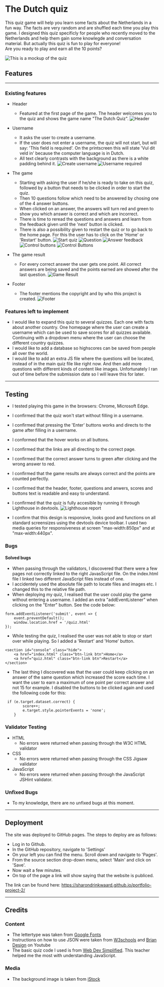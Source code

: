 # The Dutch quiz
This quiz game will help you learn some facts about the Netherlands in a fun way. The facts are very random and are shuffled each time you play this game. I designed this quiz specificly for people who recently moved to the Netherlands and help them gain some knowlegde and conversation material. But actually this quiz is fun to play for everyone! <br> Are you ready to play and earn all the 10 points?

![This is a mockup of the quiz](./doc/mockup-quiz.png)

## Features
---
### Existing features
* Header
    * Featured at the first page of the game. The header welcomes you to the quiz and shows the game name "The Dutch Quiz".
    ![Header](./doc/welcome-message.png)

* Username
    * It asks the user to create a username.
    * If the user does not enter a username, the quiz will not start, but will say: 'This field is required'. On the printscreen this will state 'Vul dit veld in' because the computer language is in Dutch.
    * All text clearly contrasts with the background as there is a white padding behind it.
    ![Create username](./doc/create-username.png)
    ![Username required](./doc/username-required.png)

* The game
    * Starting with asking the user if he/she is ready to take on this quiz, followed by a button that needs to be clicked in order to start the quiz. 
    * Then 10 questions follow which need to be answered by chosing one of the 4 answer buttons.
    * When clicked on an answer, the answers will turn red and green to show you which answer is correct and which are incorrect.
    * There is time to reread the questions and answers and learn from the feedback given until the 'next' button is clicked.
    * There is also a possibility given to restart the quiz or to go back to the home page. For this the user has to click on the 'Home' or 'Restart' button.
    ![Start quiz](./doc/start-quiz-page.png)
    ![Question](./doc/questions-page.png)
    ![Answer feedback](./doc/questions-correct.png)
    ![Control buttons](./doc/control-buttons.png)
    ![Control Buttons]()

* The game result
    * For every correct answer the user gets one point. All correct answers are being saved and the points earned are showed after the last question.
    ![Game Result](./doc/game-scores.png)

* Footer
    * The footer mentions the copyright and by who this project is created.
    ![Footer](./doc/footer-copyright.png)


### Features left to implement
* I would like to expand this quiz to several quizzes.  Each one with facts about another country. One homepage where the user can create a username which can be used to save scores for all quizzes available. Continuing with a dropdown menu where the user can choose the different country quizzes.
*  I would like to add a database so highscores can be saved from people all over the world.
* I would like to add an extra JS file where the questions will be located, instead of in the main quiz file like right now. And then add more questions with different kinds of content like images. Unfortunately I ran out of time before the submission date so I will leave this for later.
---
## Testing
* I tested playing this game in the browsers: Chrome, Microsoft Edge.
* I confirmed that the quiz won't start without filling in a username.
* I confirmed that pressing the 'Enter' buttons works and directs to the game after filling in a username.
* I conformed that the hover works on all buttons.
* I confirmed that the links are all directing to the correct page.
* I confirmed that the correct answer turns to green after clicking and the wrong answer to red.
* I confirmed that the game results are always correct and the points are counted perfectly.
* I confirmed that the header, footer, questions and anwers, scores and buttons text is readable and easy to understand.
* I confirmed that the quiz is fully accesible by running it through Lighthouse in devtools.
![Lighthouse report](./doc/lighthouse-report-js.png)

* I confirm that this design is responsive, looks good and functions on all standard screensizes using the devtools device toolbar. I used two media queries for responsiveness at screen "max-width:850px" and at "max-width:440px". 


### Bugs
#### Solved bugs
* When passing through the validators, I discovered that there were a few pages not correctly linked to the right JavasScript file. On the index.html file I linked two different JavaScript files instead of one.
* I accidentely used the absolute file path to locate files and images etc. I changed this to the relative file path.
* When deploying my quiz, I realised that the user could play the game without entering a username. 
I added an extra "addEventListener" when clicking on the "Enter" button. See the code below: 
```
form.addEventListener('submit', event => {
    event.preventDefault();
    window.location.href = '/quiz.html'
});
```
* While testing the quiz, I realised the user was not able to stop or start over while playing. So I added a 'Restart' and 'Home' button. 
```
<section id="console" class="hide">
    <a href="index.html" class="btn-link btn">Home</a>
    <a href="quiz.html" class="btn-link btn">Restart</a>
</section>
```
* The last thing I discovered was that the user could keep clicking on an answer of the same question which increased the score each time. I want the user to earn a maximum of one point per correct answer and not 15 for example.
I disabled the buttons to be clicked again and used the following code for this:
```
 if (e.target.dataset.correct) {
        score++;
        e.target.style.pointerEvents = 'none';
    }
```

### Validator Testing
* HTML
    * No errors were returned when passing through the  W3C HTML validator
* CSS
    * No errors were returned when passing through the CSS Jigsaw validator
* JavaScript
    * No errors were returned when passing through the JavaScript JSHint validator. 
### Unfixed Bugs
* To my knowledge, there are no unfixed bugs at this moment.
---

## Deployment
The site was deployed to GitHub pages. The steps to deploy are as follows:
- Log in to Github.
- In the GitHub repository, navigate to 'Settings'
- On your left you can find the menu. Scroll down and navigate to 'Pages'.
- From the source section drop-down menu, select 'Main' and click on 'Save'.
- Now wait a few minutes.
- On top of the page a link will show saying that the website is publiced.

The link can be found here: https://sharondrinkwaard.github.io/portfolio-project-2/

---
## Credits

### Content
* The lettertype was taken from [Google Fonts](https://fonts.google.com/)
* Instructions on how to use JSON were taken from [W3schools](https://www.w3schools.com/js/js_json_intro.asp) and [Brian Design](https://www.youtube.com/watch?v=f4fB9Xg2JEY&t=2567s) on Youtube
* The basic quiz code I used is from [Web Dev Simplified](https://www.youtube.com/watch?v=riDzcEQbX6k). This teacher helped me the most with understanding JavaScript.
### Media
* The background image is taken from [iStock](https://www.istockphoto.com/nl/foto/traditionele-nederlandse-windmolens-en-huizen-in-de-buurt-van-het-kanaal-in-zaanstad-gm937057490-256331390)
